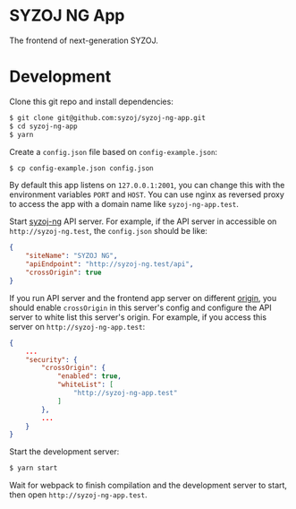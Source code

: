 # SYZOJ NG App
The frontend of next-generation SYZOJ.

# Development
Clone this git repo and install dependencies:

```bash
$ git clone git@github.com:syzoj/syzoj-ng-app.git
$ cd syzoj-ng-app
$ yarn
```

Create a `config.json` file based on `config-example.json`:

```bash
$ cp config-example.json config.json
```

By default this app listens on `127.0.0.1:2001`, you can change this with the environment variables `PORT` and `HOST`. You can use nginx as reversed proxy to access the app with a domain name like `syzoj-ng-app.test`.

Start [syzoj-ng](https://github.com/syzoj/syzoj-ng) API server. For example, if the API server in accessible on `http://syzoj-ng.test`, the `config.json` should be like:

```json
{
    "siteName": "SYZOJ NG",
    "apiEndpoint": "http://syzoj-ng.test/api",
    "crossOrigin": true
}
```

If you run API server and the frontend app server on different [origin](https://developer.mozilla.org/en-US/docs/Web/HTTP/CORS), you should enable `crossOrigin` in this server's config and configure the API server to white list this server's origin. For example, if you access this server on `http://syzoj-ng-app.test`:

```json
{
    ...
    "security": {
        "crossOrigin": {
            "enabled": true,
            "whiteList": [
                "http://syzoj-ng-app.test"
            ]
        },
        ...
    }
}
```

Start the development server:

```bash
$ yarn start
```

Wait for webpack to finish compilation and the development server to start, then open `http://syzoj-ng-app.test`.
